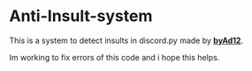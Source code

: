 # Anti-Insult-system

This is a system to detect insults in discord.py made by [**byAd12**](https://github.com/byAd12).

Im working to fix errors of this code and i hope this helps.
